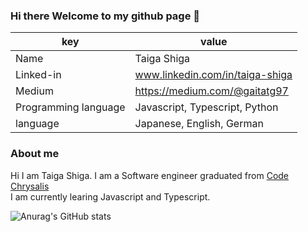 ### Hi there Welcome to my github page 🤝

<!--
**gagataiga/gagataiga** is a ✨ _special_ ✨ repository because its `README.md` (this file) appears on your GitHub profile.

Here are some ideas to get you started:

- 🔭 I’m currently working on ...
- 🌱 I’m currently learning ...
- 👯 I’m looking to collaborate on ...
- 🤔 I’m looking for help with ...
- 💬 Ask me about ...
- 📫 How to reach me: ...
- 😄 Pronouns: ...
- ⚡ Fun fact: ...
-->

| key | value |
| ---- | ---- |
| Name | Taiga Shiga |
| Linked-in | www.linkedin.com/in/taiga-shiga | 
| Medium | https://medium.com/@gaitatg97 | 
| Programming language | Javascript, Typescript, Python |
| language | Japanese, English, German |

### About me 
Hi I am Taiga Shiga. I am a Software engineer graduated from [Code Chrysalis](https://www.codechrysalis.io/) <br>
I am currently learing Javascript and Typescript.  

![Anurag's GitHub stats](https://github-readme-stats.vercel.app/api?username=gagataiga&show_icons=true&theme=transparent)

